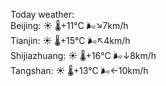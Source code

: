 Today weather:  
Beijing: ☀️   🌡️+11°C 🌬️↘7km/h  
Tianjin: ☀️   🌡️+15°C 🌬️↖4km/h  
Shijiazhuang: ☀️   🌡️+16°C 🌬️↓8km/h  
Tangshan: ☀️   🌡️+13°C 🌬️←10km/h  
